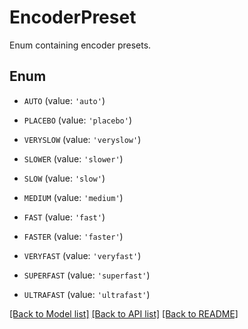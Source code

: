 # EncoderPreset

Enum containing encoder presets.

## Enum

* `AUTO` (value: `'auto'`)

* `PLACEBO` (value: `'placebo'`)

* `VERYSLOW` (value: `'veryslow'`)

* `SLOWER` (value: `'slower'`)

* `SLOW` (value: `'slow'`)

* `MEDIUM` (value: `'medium'`)

* `FAST` (value: `'fast'`)

* `FASTER` (value: `'faster'`)

* `VERYFAST` (value: `'veryfast'`)

* `SUPERFAST` (value: `'superfast'`)

* `ULTRAFAST` (value: `'ultrafast'`)

[[Back to Model list]](../README.md#documentation-for-models) [[Back to API list]](../README.md#documentation-for-api-endpoints) [[Back to README]](../README.md)


